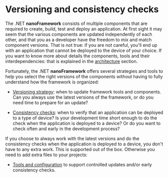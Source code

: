 # Versioning and consistency checks

The .NET **nanoFramework** consists of multiple components that are required to create, build, test and deploy an application. At first sight it may seem that the various components are updated independently of each other, and that you as a developer have the freedom to mix and match component versions. That is not true: if you are not careful, you'll end up with an application that cannot be deployed to the device of your choice. If you want to know more about details the components, tools and their interdependencies: that is explained in the [architecture](../architecture/deployment.md) section.

Fortunately, the .NET **nanoFramework** offers several strategies and tools to help you select the right versions of the components without having to fully understand how the framework is organized:

- [Versioning strategy](versioning-strategies.md): when to update framework tools and components. Can you always use the latest versions of the framework, or do you need time to prepare for an update? 

- [Consistency checks](consistency-checks.md): when to verify that an application can be deployed to a type of device? Is your development time short enough to do the check when the application is deployed to a device? Or do you want to check often and early in the development process?

If you choose to always work with the latest versions and do the consistency checks when the application is deployed to a device, you don't have to any extra work. This is supported out of the box. Otherwise you need to add extra files to your projects:

- [Tools and configuration](tools-configuration.md) to support controlled updates and/or early consistency checks.
